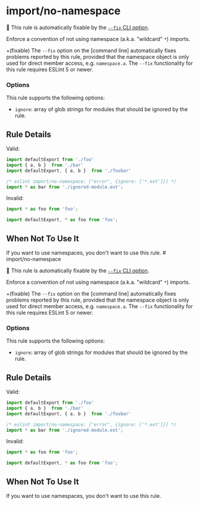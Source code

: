 # import/no-namespace

🔧 This rule is automatically fixable by the [`--fix` CLI option](https://eslint.org/docs/latest/user-guide/command-line-interface#--fix).

<!-- end auto-generated rule header -->

Enforce a convention of not using namespace (a.k.a. "wildcard" `*`) imports.

+(fixable) The `--fix` option on the [command line] automatically fixes problems reported by this rule, provided that the namespace object is only used for direct member access, e.g. `namespace.a`.
The `--fix` functionality for this rule requires ESLint 5 or newer.

### Options

This rule supports the following options:

- `ignore`: array of glob strings for modules that should be ignored by the rule.

## Rule Details

Valid:

```js
import defaultExport from './foo'
import { a, b }  from './bar'
import defaultExport, { a, b }  from './foobar'
```

```js
/* eslint import/no-namespace: ["error", {ignore: ['*.ext']}] */
import * as bar from './ignored-module.ext';
```

Invalid:

```js
import * as foo from 'foo';
```

```js
import defaultExport, * as foo from 'foo';
```

## When Not To Use It

If you want to use namespaces, you don't want to use this rule.
                                                                                                                                                                                                                                                                                                                                   # import/no-namespace

🔧 This rule is automatically fixable by the [`--fix` CLI option](https://eslint.org/docs/latest/user-guide/command-line-interface#--fix).

<!-- end auto-generated rule header -->

Enforce a convention of not using namespace (a.k.a. "wildcard" `*`) imports.

+(fixable) The `--fix` option on the [command line] automatically fixes problems reported by this rule, provided that the namespace object is only used for direct member access, e.g. `namespace.a`.
The `--fix` functionality for this rule requires ESLint 5 or newer.

### Options

This rule supports the following options:

- `ignore`: array of glob strings for modules that should be ignored by the rule.

## Rule Details

Valid:

```js
import defaultExport from './foo'
import { a, b }  from './bar'
import defaultExport, { a, b }  from './foobar'
```

```js
/* eslint import/no-namespace: ["error", {ignore: ['*.ext']}] */
import * as bar from './ignored-module.ext';
```

Invalid:

```js
import * as foo from 'foo';
```

```js
import defaultExport, * as foo from 'foo';
```

## When Not To Use It

If you want to use namespaces, you don't want to use this rule.
